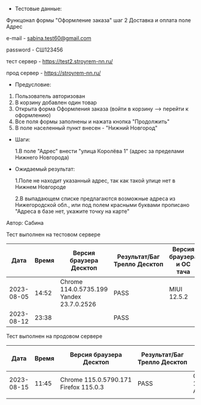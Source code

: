 * Тестовые данные:

 Функцонал формы "Оформление заказа" шаг 2 Доставка и оплата поле Адрес
 
 e-mail - sabina.test60@gmail.com
 
 password - СШ123456
 
 тест сервер - https://test2.stroyrem-nn.ru/
 
 прод сервер - https://stroyrem-nn.ru/
 
* Предусловие:
 
 1. Пользователь авторизован
 2. В корзину добавлен один товар
 3. Открыта форма Оформления заказа (войти в корзину --> перейти к оформлению)
 4. Все поля формы заполнены и нажата кнопка "Продолжить"
 5. В поле населенный пункт внесен - "Нижний Новгород"
 
* Шаги:

  1.В поле "Адрес" внести "улица Королёва 1" (адрес за пределами Нижнего Новгорода)
 

* Ожидаемый результат:

   1.Поле не находит указанный адрес, так как такой улице нет в Нижнем Новгороде
   
   2.В выпадающем списке предлагаются возможные адреса из Нижегородской обл., или под полем краcными буквами прописано "Адреса в базе нет, укажите точку на карте"
  

Автор: Сабина

Тест выполнен на тестовом сервере

| Дата | Время | Версия браузера Десктоп | Результат/Баг Трелло Десктоп | Версия браузера и ОС тача | Результат/Баг Трелло Тач | Дата релиза | Имя |
| --- | --- | --- | --- | --- | --- | --- | --- |
| 2023-08-05 | 14:52 |Chrome 114.0.5735.199 Yandex 23.7.0.2526 |PASS | MIUI 12.5.2 |     | 16.06.23 | Сабина |
| 2023-08-12 | 23:38 |  | PASS |     | PASS |16.06.23| Алёна |

Тест выполнен на продовом сервере

| Дата | Время | Версия браузера Десктоп | Результат/Баг Трелло Десктоп | Версия браузера и ОС тача | Результат/Баг Трелло Тач | Дата релиза | Имя |
| --- | --- | --- | --- | --- | --- | --- | --- |
| 2023-08-15 | 11:45 | Chrome 115.0.5790.171 Firefox 115.0.3 | PASS | Chrome 115.0.5790.166, Android 10 | PASS |13.08.23 | Татьяна|
|     |     |     |     |     |     |     |     |

